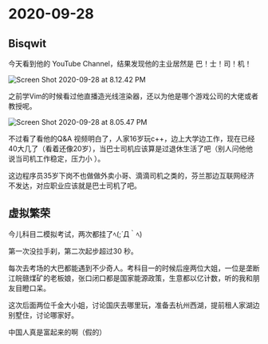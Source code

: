 # 2020-09-28

## Bisqwit

今天看到他的 YouTube Channel，结果发现他的主业居然是 巴！士！司！机！ 

![Screen Shot 2020-09-28 at 8.12.42 PM](https://tva1.sinaimg.cn/large/007S8ZIlgy1gj6mkbw8z6j316g0pohdt.jpg)

之前学Vim的时候看过他直播造光线渲染器，还以为他是哪个游戏公司的大佬或者教授呢。

![Screen Shot 2020-09-28 at 8.05.47 PM](https://tva1.sinaimg.cn/large/007S8ZIlgy1gj6mddjuxcj31ox0u0u0y.jpg)

 不过看了看他的Q&A 视频明白了，人家16岁玩c++，边上大学边工作，现在已经40大几了（看着还像20岁），当巴士司机应该算是过退休生活了吧（别人问他他说当司机工作稳定，压力小 ）。

这边程序员35岁下岗不也做做外卖小哥、滴滴司机之类的，芬兰那边互联网经济不发达，对应职业应该就是巴士司机了吧。

## 虚拟繁荣

今儿科目二模拟考试，两次都挂了ﾍ(;´Д｀ﾍ)

第一次没拉手刹，第二次起步超过30 秒。

每次去考场的大巴都能遇到不少奇人。考科目一的时候后座两位大姐，一位是垄断江皖赣煤矿的老板娘，张口闭口都是国家能源政策，生意都以亿计数，听的我和朋友目瞪口呆。

这次后面两位千金大小姐，讨论国庆去哪里玩，准备去杭州西湖，提前租人家湖边别墅住，讨论哪家好。

中国人真是富起来的啊（假的）



